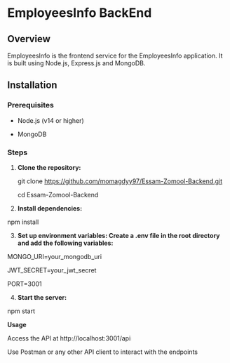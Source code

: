 # EmployeesInfo BackEnd

## Overview

EmployeesInfo is the frontend service for the EmployeesInfo application. It is built using Node.js, Express.js and MongoDB.

## Installation

### Prerequisites

- Node.js (v14 or higher)
  
- MongoDB

### Steps

1. **Clone the repository:**
   
   git clone https://github.com/momagdyy97/Essam-Zomool-Backend.git
   
   cd Essam-Zomool-Backend

3. **Install dependencies:**

npm install

3. **Set up environment variables: Create a .env file in the root directory and add the following variables:**

MONGO_URI=your_mongodb_uri

JWT_SECRET=your_jwt_secret

PORT=3001

4. **Start the server:**

npm start

**Usage**

Access the API at http://localhost:3001/api

Use Postman or any other API client to interact with the endpoints
